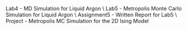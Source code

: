 Lab4 - MD Simulation for Liquid Argon \\
Lab5 - Metropolis Monte Carlo Simulation for Liquid Argon \\
Assignment5 - Written Report for Lab5 \\
Project - Metropolis MC Simulation for the 2D Ising Model 
